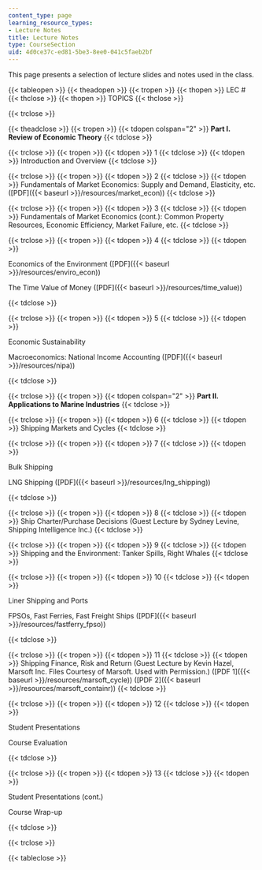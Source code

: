 ```yaml
---
content_type: page
learning_resource_types:
- Lecture Notes
title: Lecture Notes
type: CourseSection
uid: 4d0ce37c-ed81-5be3-8ee0-041c5faeb2bf
---
```


This page presents a selection of lecture slides and notes used in the class.

{{< tableopen >}}
{{< theadopen >}}
{{< tropen >}}
{{< thopen >}}
LEC #
{{< thclose >}}
{{< thopen >}}
TOPICS
{{< thclose >}}

{{< trclose >}}

{{< theadclose >}}
{{< tropen >}}
{{< tdopen colspan="2" >}}
**Part I. Review of Economic Theory**
{{< tdclose >}}

{{< trclose >}}
{{< tropen >}}
{{< tdopen >}}
1
{{< tdclose >}}
{{< tdopen >}}
Introduction and Overview
{{< tdclose >}}

{{< trclose >}}
{{< tropen >}}
{{< tdopen >}}
2
{{< tdclose >}}
{{< tdopen >}}
Fundamentals of Market Economics: Supply and Demand, Elasticity, etc. ([PDF]({{< baseurl >}}/resources/market_econ))
{{< tdclose >}}

{{< trclose >}}
{{< tropen >}}
{{< tdopen >}}
3
{{< tdclose >}}
{{< tdopen >}}
Fundamentals of Market Economics (cont.): Common Property Resources, Economic Efficiency, Market Failure, etc.
{{< tdclose >}}

{{< trclose >}}
{{< tropen >}}
{{< tdopen >}}
4
{{< tdclose >}}
{{< tdopen >}}


Economics of the Environment ([PDF]({{< baseurl >}}/resources/enviro_econ))

The Time Value of Money ([PDF]({{< baseurl >}}/resources/time_value))


{{< tdclose >}}

{{< trclose >}}
{{< tropen >}}
{{< tdopen >}}
5
{{< tdclose >}}
{{< tdopen >}}


Economic Sustainability

Macroeconomics: National Income Accounting ([PDF]({{< baseurl >}}/resources/nipa))


{{< tdclose >}}

{{< trclose >}}
{{< tropen >}}
{{< tdopen colspan="2" >}}
**Part II. Applications to Marine Industries**
{{< tdclose >}}

{{< trclose >}}
{{< tropen >}}
{{< tdopen >}}
6
{{< tdclose >}}
{{< tdopen >}}
Shipping Markets and Cycles
{{< tdclose >}}

{{< trclose >}}
{{< tropen >}}
{{< tdopen >}}
7
{{< tdclose >}}
{{< tdopen >}}


Bulk Shipping

LNG Shipping ([PDF]({{< baseurl >}}/resources/lng_shipping))


{{< tdclose >}}

{{< trclose >}}
{{< tropen >}}
{{< tdopen >}}
8
{{< tdclose >}}
{{< tdopen >}}
Ship Charter/Purchase Decisions (Guest Lecture by Sydney Levine, Shipping Intelligence Inc.)
{{< tdclose >}}

{{< trclose >}}
{{< tropen >}}
{{< tdopen >}}
9
{{< tdclose >}}
{{< tdopen >}}
Shipping and the Environment: Tanker Spills, Right Whales
{{< tdclose >}}

{{< trclose >}}
{{< tropen >}}
{{< tdopen >}}
10
{{< tdclose >}}
{{< tdopen >}}


Liner Shipping and Ports

FPSOs, Fast Ferries, Fast Freight Ships ([PDF]({{< baseurl >}}/resources/fastferry_fpso))


{{< tdclose >}}

{{< trclose >}}
{{< tropen >}}
{{< tdopen >}}
11
{{< tdclose >}}
{{< tdopen >}}
Shipping Finance, Risk and Return (Guest Lecture by Kevin Hazel, Marsoft Inc. Files Courtesy of Marsoft. Used with Permission.) ([PDF 1]({{< baseurl >}}/resources/marsoft_cycle)) ([PDF 2]({{< baseurl >}}/resources/marsoft_containr))
{{< tdclose >}}

{{< trclose >}}
{{< tropen >}}
{{< tdopen >}}
12
{{< tdclose >}}
{{< tdopen >}}


Student Presentations

Course Evaluation


{{< tdclose >}}

{{< trclose >}}
{{< tropen >}}
{{< tdopen >}}
13
{{< tdclose >}}
{{< tdopen >}}


Student Presentations (cont.)

Course Wrap-up


{{< tdclose >}}

{{< trclose >}}

{{< tableclose >}}